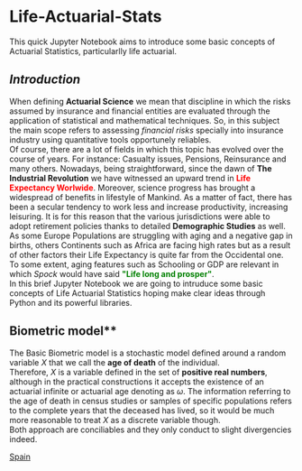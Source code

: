 # Life-Actuarial-Stats
This quick Jupyter Notebook aims to introduce some basic concepts of Actuarial Statistics, particularlly life actuarial.<br>

## *Introduction*
When defining **Actuarial Science** we mean that discipline in which the risks assumed by insurance and financial entities are evaluated through the application of statistical and mathematical techniques. So, in this subject the main scope refers to assessing *financial risks* specially into insurance industry using quantitative tools opportunely reliables. <br>
Of course, there are a lot of fields in which this topic has evolved over the course of years. For instance: Casualty issues, Pensions, Reinsurance and many others. Nowadays, being straightforward, since the dawn of **The Industrial Revolution** we have witnessed an upward trend in <font color='red'>**Life Expectancy Worlwide**</font>. Moreover, science progress has brought a widespread of benefits in lifestyle of Mankind. As a matter of fact, there has been a secular tendency to work less and increase productivity, increasing leisuring. It is for this reason that the various jurisdictions were able to adopt retirement policies thanks to detailed **Demographic Studies** as well.<br> As some Europe Populations are struggling with aging and a negative gap in births, others Continents such as Africa are facing high rates but as a result of other factors their Life Expectancy is quite far from the Occidental one. To some extent, aging features such as Schooling or GDP are relevant in which *Spock* would have said <font color='green'>**"Life long and prosper"**</font>.   <br> In this brief Jupyter Notebook we are going to intruduce some basic concepts of Life Actuarial Statistics hoping make clear ideas through Python and its powerful libraries.<br>
## Biometric model**
The Basic Biometric model is a stochastic model defined around a random variable $X$ that we call the **age of death** of the individual. <br> Therefore, $X$ is a variable defined in the set of **positive real numbers**, although in the practical constructions it accepts the existence of an actuarial infinite or actuarial age denoting as $\omega$. The information referring to the age of death in census studies or samples of specific populations refers to the complete years that the deceased has lived, so it would be much more reasonable to treat $X$ as a discrete variable though. <br> Both approach are conciliables and they only conduct to slight divergencies indeed.<br>

[Spain](https://joevalencia.github.io/Life-Actuarial-Stats/Spain.html)
